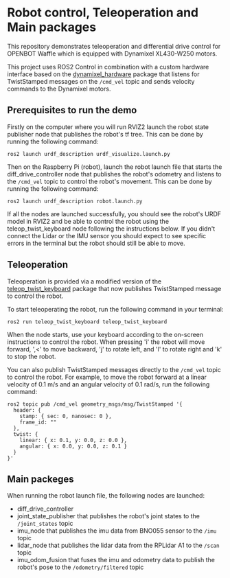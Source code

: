# Robot control, Teleoperation and Main packages
This repository demonstrates teleoperation and differential drive control for OPENBOT Waffle which is equipped with Dynamixel XL430-W250 motors. 

This project uses ROS2 Control in combination with a custom hardware interface based on the [dynamixel_hardware](https://github.com/dynamixel-community/dynamixel_hardware/tree/jazzy) package that listens for TwistStamped messages on the `/cmd_vel` topic and sends velocity commands to the Dynamixel motors.

## Prerequisites to run the demo

Firstly on the computer where you will run RVIZ2 launch the robot state publisher node that publishes the robot's tf tree. This can be done by running the following command:

```
ros2 launch urdf_description urdf_visualize.launch.py
```

Then on the Raspberry Pi (robot), launch the robot launch file that starts the diff_drive_controller node that publishes the robot's odometry and listens to the `/cmd_vel` topic to control the robot's movement. This can be done by running the following command:

```
ros2 launch urdf_description robot.launch.py
```

If all the nodes are launched successfully, you should see the robot's URDF model in RVIZ2 and be able to control the robot using the teleop_twist_keyboard node following the instructions below. If you didn't connect the Lidar or the IMU sensor you should expect to see specific errors in the terminal but the robot should still be able to move. 

## Teleoperation

Teleoperation is provided via a modified version of the [teleop_twist_keyboard](https://github.com/ros-teleop/teleop_twist_keyboard) package that now publishes TwistStamped message to control the robot.

To start teleoperating the robot, run the following command in your terminal:

```
ros2 run teleop_twist_keyboard teleop_twist_keyboard
```

When the node starts, use your keyboard according to the on-screen instructions to control the robot. When pressing 'i' the robot will move forward, ',<' to move backward, 'j' to rotate left, and 'l' to rotate right and 'k' to stop the robot.

You can also publish TwistStamped messages directly to the `/cmd_vel` topic to control the robot. For example, to move the robot forward at a linear velocity of 0.1 m/s and an angular velocity of 0.1 rad/s, run the following command:

```
ros2 topic pub /cmd_vel geometry_msgs/msg/TwistStamped '{
  header: {
    stamp: { sec: 0, nanosec: 0 },
    frame_id: ""
  },
  twist: {
    linear: { x: 0.1, y: 0.0, z: 0.0 },
    angular: { x: 0.0, y: 0.0, z: 0.1 }
  }
}'
```

## Main packeges 

When running the robot launch file, the following nodes are launched:

 - diff_drive_controller 
 - joint_state_publisher that publishes the robot's joint states to the `/joint_states` topic
 - imu_node that publishes the imu data from BNO055 sensor to the `/imu` topic
 - lidar_node that publishes the lidar data from the RPLidar A1 to the `/scan` topic
 - imu_odom_fusion that fuses the imu and odometry data to publish the robot's pose to the `/odometry/filtered` topic



